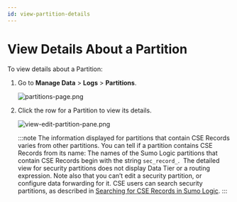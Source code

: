 ```yaml
---
id: view-partition-details
---
```


# View Details About a Partition

To view details about a Partition:

1. Go to **Manage Data** \> **Logs** \> **Partitions**.

    ![partitions-page.png](/img/partitions-and-data-tiers/partitions-page.png)

1. Click the row for a Partition to view its details.

    ![view-edit-partition-pane.png](/img/partitions-and-data-tiers/view-edit-partition-pane.png) 
    
    :::note
    The information displayed for partitions that contain CSE Records varies from other partitions. You can tell if a partition contains CSE Records from its name: The names of the Sumo Logic partitions that contain CSE Records begin with the string `sec_record_`.  The detailed view for security partitions does not display Data Tier or a routing expression. Note also that you can’t edit a security partition, or configure data forwarding for it. CSE users can search security partitions, as described in [Searching for CSE Records in Sumo Logic](../../cse/records-signals-entities-insights/search-cse-records-in-sumo.md).
    :::

 
